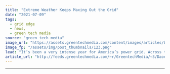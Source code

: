 ```yaml
---
title: "Extreme Weather Keeps Maxing Out the Grid"
date: "2021-07-09"
tags: 
  - grid edge
  - news,
  - green tech media
source: "green tech media"
image_url: "https://assets.greentechmedia.com/content/images/articles/building_heat_wave_Shutterstock_XL.jpg"
image_fp: "/assets/img/post_thumbnails/123.png"
lead: "It’s been a very intense year for America’s power grid. Across the country, the electricity system just faced another stress-test as extreme heat taxed power plants and grid operators in the Pacific Northwest, Texas, and New York. Since 2000, outages ..."
article_url: "http://feeds.greentechmedia.com/~r/GreentechMedia/~3/DaoeEUFxLWY/extreme-weather-keeps-maxing-out-the-grid"
---
```


---
